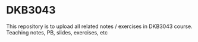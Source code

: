 # DKB3043
This repository is to upload all related notes / exercises in DKB3043 course.
Teaching notes, PB, slides, exercises, etc
